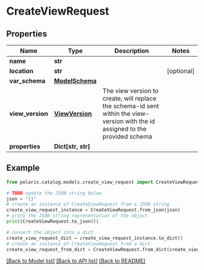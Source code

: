 <!--

 Licensed to the Apache Software Foundation (ASF) under one
 or more contributor license agreements.  See the NOTICE file
 distributed with this work for additional information
 regarding copyright ownership.  The ASF licenses this file
 to you under the Apache License, Version 2.0 (the
 "License"); you may not use this file except in compliance
 with the License.  You may obtain a copy of the License at

   http://www.apache.org/licenses/LICENSE-2.0

 Unless required by applicable law or agreed to in writing,
 software distributed under the License is distributed on an
 "AS IS" BASIS, WITHOUT WARRANTIES OR CONDITIONS OF ANY
 KIND, either express or implied.  See the License for the
 specific language governing permissions and limitations
 under the License.

-->
# CreateViewRequest


## Properties

Name | Type | Description | Notes
------------ | ------------- | ------------- | -------------
**name** | **str** |  | 
**location** | **str** |  | [optional] 
**var_schema** | [**ModelSchema**](ModelSchema.md) |  | 
**view_version** | [**ViewVersion**](ViewVersion.md) | The view version to create, will replace the schema-id sent within the view-version with the id assigned to the provided schema | 
**properties** | **Dict[str, str]** |  | 

## Example

```python
from polaris.catalog.models.create_view_request import CreateViewRequest

# TODO update the JSON string below
json = "{}"
# create an instance of CreateViewRequest from a JSON string
create_view_request_instance = CreateViewRequest.from_json(json)
# print the JSON string representation of the object
print(CreateViewRequest.to_json())

# convert the object into a dict
create_view_request_dict = create_view_request_instance.to_dict()
# create an instance of CreateViewRequest from a dict
create_view_request_from_dict = CreateViewRequest.from_dict(create_view_request_dict)
```
[[Back to Model list]](../README.md#documentation-for-models) [[Back to API list]](../README.md#documentation-for-api-endpoints) [[Back to README]](../README.md)


